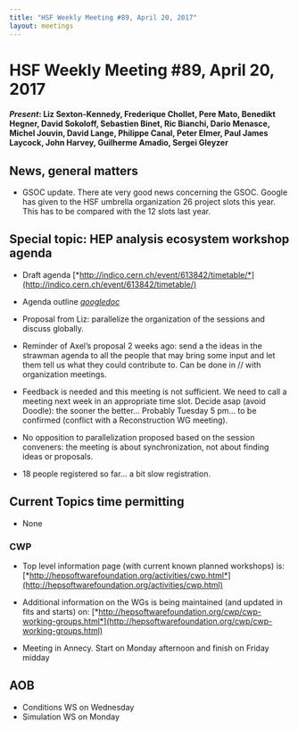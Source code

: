 ```yaml
---
title: "HSF Weekly Meeting #89, April 20, 2017"
layout: meetings
---
```


# HSF Weekly Meeting #89, April 20, 2017

#### *Present*: Liz Sexton-Kennedy, Frederique Chollet, Pere Mato, Benedikt Hegner, David Sokoloff, Sebastien Binet, Ric Bianchi, Dario Menasce, Michel Jouvin, David Lange, Philippe Canal, Peter Elmer, Paul James Laycock, John Harvey, Guilherme Amadio, Sergei Gleyzer

## News, general matters

-   GSOC update. There ate very good news concerning the GSOC. Google has given to the HSF umbrella organization 26 project slots this year. This has to be compared with the 12 slots last year.

## Special topic: HEP analysis ecosystem workshop agenda

-   Draft agenda [*http://indico.cern.ch/event/613842/timetable/*](http://indico.cern.ch/event/613842/timetable/)

-   Agenda outline [*googledoc*](https://docs.google.com/document/d/1F2v4W5X216sXALToBTT-jT0fFkaIQhld2cqDnSqdv-I/edit?usp=sharing)

-   Proposal from Liz: parallelize the organization of the sessions and discuss globally.

-   Reminder of Axel’s proposal 2 weeks ago: send a the ideas in the strawman agenda to all the people that may bring some input and let them tell us what they could contribute to. Can be done in // with organization meetings.

-   Feedback is needed and this meeting is not sufficient. We need to call a meeting next week in an appropriate time slot. Decide asap (avoid Doodle): the sooner the better… Probably Tuesday 5 pm… to be confirmed (conflict with a Reconstruction WG meeting).

-   No opposition to parallelization proposed based on the session conveners: the meeting is about synchronization, not about finding ideas or proposals.

-   18 people registered so far... a bit slow registration.

## Current Topics time permitting

-   None

### CWP

-   Top level information page (with current known planned workshops) is: [*http://hepsoftwarefoundation.org/activities/cwp.html*](http://hepsoftwarefoundation.org/activities/cwp.html)

-   Additional information on the WGs is being maintained (and updated in fits and starts) on: [*http://hepsoftwarefoundation.org/cwp/cwp-working-groups.html*](http://hepsoftwarefoundation.org/cwp/cwp-working-groups.html)

-   Meeting in Annecy. Start on Monday afternoon and finish on Friday midday

## AOB

-   Conditions WS on Wednesday
-   Simulation WS on Monday


